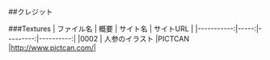 ##クレジット

###Textures
| ファイル名 | 概要 | サイト名 | サイトURL |
|-----------:|-----:|---------:|----------:|
|0002 | 人参のイラスト |PICTCAN |http://www.pictcan.com/|
